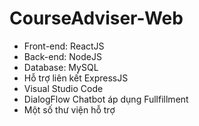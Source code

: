 # CourseAdviser-Web

-	Front-end: ReactJS
-	Back-end: NodeJS
-	Database: MySQL
-	Hỗ trợ liên kết ExpressJS
-	Visual Studio Code
-	DialogFlow Chatbot áp dụng Fullfillment
-	Một số thư viện hỗ trợ
